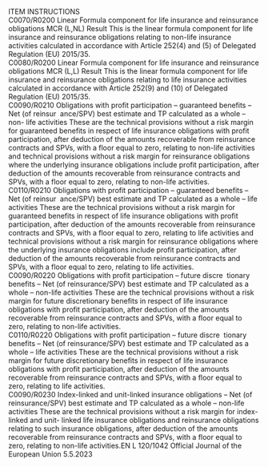  
ITEM  INSTRUCTIONS  
C0070/R0200  Linear Formula component for 
life insurance and reinsurance 
obligations MCR  (L,NL)  Result  This is the linear formula component for life insurance and reinsurance 
obligations relating to non-life insurance activities calculated in accordance with 
Article 252(4) and (5) of Delegated Regulation (EU) 2015/35.  
C0080/R0200  Linear Formula component for 
life insurance and reinsurance 
obligations MCR  (L,L)  Result  This is the linear formula component for life insurance and reinsurance 
obligations relating to life insurance activities calculated in accordance with 
Article 252(9) and (10) of Delegated Regulation (EU) 2015/35.  
C0090/R0210  Obligations with profit 
participation – guaranteed 
benefits – Net (of reinsur ­
ance/SPV) best estimate and TP 
calculated as a whole – non- 
life activities  These are the technical provisions without a risk margin for guaranteed benefits in 
respect of life insurance obligations with profit participation, after deduction of 
the amounts recoverable from reinsurance contracts and SPVs, with a floor equal 
to zero, relating to non-life activities and technical provisions without a risk 
margin for reinsurance obligations where the underlying insurance obligations 
include profit participation, after deduction of the amounts recoverable from 
reinsurance contracts and SPVs, with a floor equal to zero, relating to non-life 
activities.  
C0110/R0210  Obligations with profit 
participation – guaranteed 
benefits – Net (of reinsur ­
ance/SPV) best estimate and TP 
calculated as a whole – life 
activities  These are the technical provisions without a risk margin for guaranteed benefits in 
respect of life insurance obligations with profit participation, after deduction of 
the amounts recoverable from reinsurance contracts and SPVs, with a floor equal 
to zero, relating to life activities and technical provisions without a risk margin for 
reinsurance obligations where the underlying insurance obligations include profit 
participation, after deduction of the amounts recoverable from reinsurance 
contracts and SPVs, with a floor equal to zero, relating to life activities.  
C0090/R0220  Obligations with profit 
participation – future discre ­
tionary benefits – Net (of 
reinsurance/SPV) best estimate 
and TP calculated as a whole – 
non-life activities  These are the technical provisions without a risk margin for future discretionary 
benefits in respect of life insurance obligations with profit participation, after 
deduction of the amounts recoverable from reinsurance contracts and SPVs, 
with a floor equal to zero, relating to non-life activities.  
C0110/R0220  Obligations with profit 
participation – future discre ­
tionary benefits – Net (of 
reinsurance/SPV) best estimate 
and TP calculated as a whole – 
life activities  These are the technical provisions without a risk margin for future discretionary 
benefits in respect of life insurance obligations with profit participation, after 
deduction of the amounts recoverable from reinsurance contracts and SPVs, 
with a floor equal to zero, relating to life activities.  
C0090/R0230  Index-linked and unit-linked 
insurance obligations – Net (of 
reinsurance/SPV) best estimate 
and TP calculated as a whole – 
non-life activities  These are the technical provisions without a risk margin for index-linked and unit- 
linked life insurance obligations and reinsurance obligations relating to such 
insurance obligations, after deduction of the amounts recoverable from 
reinsurance contracts and SPVs, with a floor equal to zero, relating to non-life 
activities.EN  L 120/1042 Official Journal of the European Union 5.5.2023